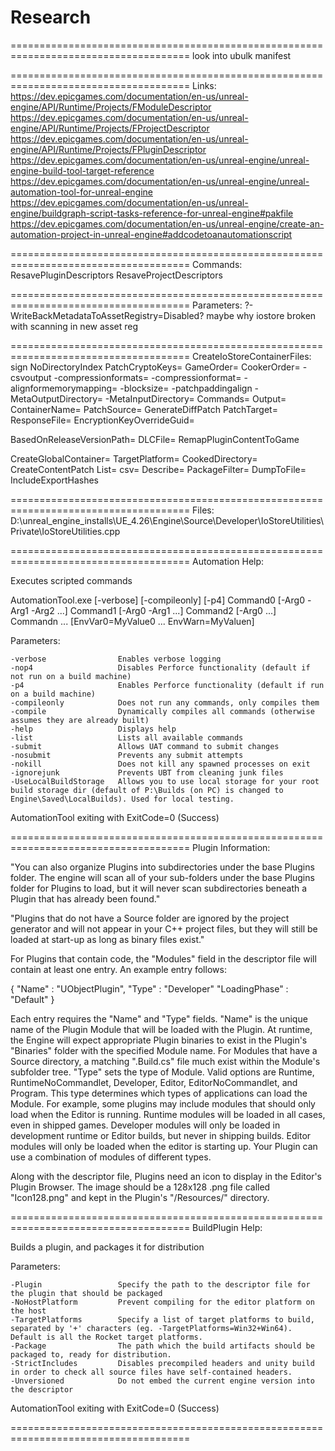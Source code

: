 # Research

=====================================================================================
look into ubulk manifest

=====================================================================================
Links:
https://dev.epicgames.com/documentation/en-us/unreal-engine/API/Runtime/Projects/FModuleDescriptor
https://dev.epicgames.com/documentation/en-us/unreal-engine/API/Runtime/Projects/FProjectDescriptor
https://dev.epicgames.com/documentation/en-us/unreal-engine/API/Runtime/Projects/FPluginDescriptor
https://dev.epicgames.com/documentation/en-us/unreal-engine/unreal-engine-build-tool-target-reference
https://dev.epicgames.com/documentation/en-us/unreal-engine/unreal-automation-tool-for-unreal-engine
https://dev.epicgames.com/documentation/en-us/unreal-engine/buildgraph-script-tasks-reference-for-unreal-engine#pakfile
https://dev.epicgames.com/documentation/en-us/unreal-engine/create-an-automation-project-in-unreal-engine#addcodetoanautomationscript

=====================================================================================
Commands:
ResavePluginDescriptors
ResaveProjectDescriptors

=====================================================================================
Parameters:
?-WriteBackMetadataToAssetRegistry=Disabled? maybe why iostore broken with scanning in new asset reg

=====================================================================================
CreateIoStoreContainerFiles:
sign
NoDirectoryIndex
PatchCryptoKeys=
GameOrder=
CookerOrder=
-csvoutput
-compressionformats=
-compressionformat=
-alignformemorymapping=
-blocksize=
-patchpaddingalign
-MetaOutputDirectory=
-MetaInputDirectory=
Commands=
	Output=
	ContainerName=
	PatchSource=
	GenerateDiffPatch
	PatchTarget=
	ResponseFile=
	EncryptionKeyOverrideGuid=

BasedOnReleaseVersionPath=
DLCFile=
	RemapPluginContentToGame

CreateGlobalContainer=
TargetPlatform=
CookedDirectory=
CreateContentPatch
List=
csv=
Describe=
PackageFilter=
DumpToFile=
IncludeExportHashes

=====================================================================================
Files:
D:\unreal_engine_installs\UE_4.26\Engine\Source\Developer\IoStoreUtilities\Private\IoStoreUtilities.cpp

=====================================================================================
Automation Help:

Executes scripted commands

AutomationTool.exe [-verbose] [-compileonly] [-p4] Command0 [-Arg0 -Arg1 -Arg2 ...] Command1 [-Arg0 -Arg1 ...] Command2 [-Arg0 ...] Commandn ... [EnvVar0=MyValue0 ... EnvWarn=MyValuen]

Parameters:

    -verbose                Enables verbose logging
    -nop4                   Disables Perforce functionality (default if not run on a build machine)
    -p4                     Enables Perforce functionality (default if run on a build machine)
    -compileonly            Does not run any commands, only compiles them
    -compile                Dynamically compiles all commands (otherwise assumes they are already built)
    -help                   Displays help
    -list                   Lists all available commands
    -submit                 Allows UAT command to submit changes
    -nosubmit               Prevents any submit attempts
    -nokill                 Does not kill any spawned processes on exit
    -ignorejunk             Prevents UBT from cleaning junk files
    -UseLocalBuildStorage   Allows you to use local storage for your root build storage dir (default of P:\Builds (on PC) is changed to Engine\Saved\LocalBuilds). Used for local testing.
AutomationTool exiting with ExitCode=0 (Success)

=====================================================================================
Plugin Information:

"You can also organize Plugins into subdirectories under the base Plugins folder. The engine will scan all of your sub-folders under the base Plugins folder for Plugins to load, but it will never scan subdirectories beneath a Plugin that has already been found."

"Plugins that do not have a Source folder are ignored by the project generator and will not appear in your C++ project files, but they will still be loaded at start-up as long as binary files exist."

For Plugins that contain code, the "Modules" field in the descriptor file will contain at least one entry. An example entry follows:

{
    "Name" : "UObjectPlugin",
    "Type" : "Developer"
    "LoadingPhase" : "Default"
}

Each entry requires the "Name" and "Type" fields. "Name" is the unique name of the Plugin Module that will be loaded with the Plugin. At runtime, the Engine will expect appropriate Plugin binaries to exist in the Plugin's "Binaries" folder with the specified Module name. For Modules that have a Source directory, a matching ".Build.cs" file much exist within the Module's subfolder tree. "Type" sets the type of Module. Valid options are Runtime, RuntimeNoCommandlet, Developer, Editor, EditorNoCommandlet, and Program. This type determines which types of applications can load the Module. For example, some plugins may include modules that should only load when the Editor is running. Runtime modules will be loaded in all cases, even in shipped games. Developer modules will only be loaded in development runtime or Editor builds, but never in shipping builds. Editor modules will only be loaded when the editor is starting up. Your Plugin can use a combination of modules of different types.

Along with the descriptor file, Plugins need an icon to display in the Editor's Plugin Browser. The image should be a 128x128 .png file called "Icon128.png" and kept in the Plugin's "/Resources/" directory.

=====================================================================================
BuildPlugin Help:

Builds a plugin, and packages it for distribution

Parameters:

    -Plugin                 Specify the path to the descriptor file for the plugin that should be packaged
    -NoHostPlatform         Prevent compiling for the editor platform on the host
    -TargetPlatforms        Specify a list of target platforms to build, separated by '+' characters (eg. -TargetPlatforms=Win32+Win64). Default is all the Rocket target platforms.
    -Package                The path which the build artifacts should be packaged to, ready for distribution.
    -StrictIncludes         Disables precompiled headers and unity build in order to check all source files have self-contained headers.
    -Unversioned            Do not embed the current engine version into the descriptor
AutomationTool exiting with ExitCode=0 (Success)

=====================================================================================
